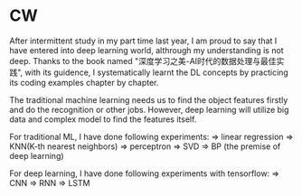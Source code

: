 # CW﻿
After intermittent study in my part time last year, I am proud to say that I have entered into deep learning world, althrough my understanding is not deep. Thanks to the book named "深度学习之美-AI时代的数据处理与最佳实践", with its guidence, I systematically learnt the DL concepts by practicing its coding examples chapter by chapter.

The traditional machine learning needs us to find the object features firstly and do the recognition or other jobs. However, deep learning will utilize big data and complex model to find the features itself. 

For traditional ML, I have done following experiments:
   => linear regression
   => KNN(K-th nearest neighbors)
   => perceptron
   => SVD
   => BP (the premise of deep learning)


For deep learning, I have done following experiments with tensorflow:
   => CNN
   => RNN
   => LSTM
